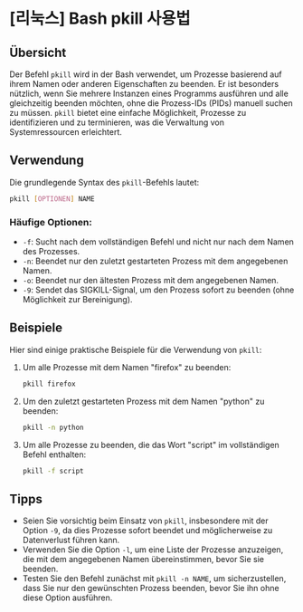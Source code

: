 # [리눅스] Bash pkill 사용법

## Übersicht
Der Befehl `pkill` wird in der Bash verwendet, um Prozesse basierend auf ihrem Namen oder anderen Eigenschaften zu beenden. Er ist besonders nützlich, wenn Sie mehrere Instanzen eines Programms ausführen und alle gleichzeitig beenden möchten, ohne die Prozess-IDs (PIDs) manuell suchen zu müssen. `pkill` bietet eine einfache Möglichkeit, Prozesse zu identifizieren und zu terminieren, was die Verwaltung von Systemressourcen erleichtert.

## Verwendung
Die grundlegende Syntax des `pkill`-Befehls lautet:

```bash
pkill [OPTIONEN] NAME
```

### Häufige Optionen:
- `-f`: Sucht nach dem vollständigen Befehl und nicht nur nach dem Namen des Prozesses.
- `-n`: Beendet nur den zuletzt gestarteten Prozess mit dem angegebenen Namen.
- `-o`: Beendet nur den ältesten Prozess mit dem angegebenen Namen.
- `-9`: Sendet das SIGKILL-Signal, um den Prozess sofort zu beenden (ohne Möglichkeit zur Bereinigung).

## Beispiele
Hier sind einige praktische Beispiele für die Verwendung von `pkill`:

1. Um alle Prozesse mit dem Namen "firefox" zu beenden:

   ```bash
   pkill firefox
   ```

2. Um den zuletzt gestarteten Prozess mit dem Namen "python" zu beenden:

   ```bash
   pkill -n python
   ```

3. Um alle Prozesse zu beenden, die das Wort "script" im vollständigen Befehl enthalten:

   ```bash
   pkill -f script
   ```

## Tipps
- Seien Sie vorsichtig beim Einsatz von `pkill`, insbesondere mit der Option `-9`, da dies Prozesse sofort beendet und möglicherweise zu Datenverlust führen kann.
- Verwenden Sie die Option `-l`, um eine Liste der Prozesse anzuzeigen, die mit dem angegebenen Namen übereinstimmen, bevor Sie sie beenden.
- Testen Sie den Befehl zunächst mit `pkill -n NAME`, um sicherzustellen, dass Sie nur den gewünschten Prozess beenden, bevor Sie ihn ohne diese Option ausführen.